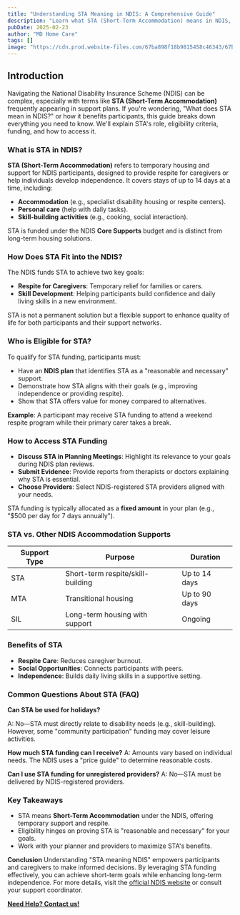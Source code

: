 ```yaml
---
title: "Understanding STA Meaning in NDIS: A Comprehensive Guide"
description: "Learn what STA (Short-Term Accommodation) means in NDIS, including eligibility criteria, funding details, key design features, and how to access this support."
pubDate: 2025-02-23
author: "MD Home Care"
tags: []
image: "https://cdn.prod.website-files.com/67ba898f18b9815458c46343/67bab1b323b017da45fe302f_dr-kanapon-phumratprapin-xOvJBvcame8-unsplash.webp"
---
```


## **Introduction**

Navigating the National Disability Insurance Scheme (NDIS) can be complex, especially with terms like **STA (Short-Term Accommodation)** frequently appearing in support plans. If you're wondering, "What does STA mean in NDIS?" or how it benefits participants, this guide breaks down everything you need to know. We'll explain STA's role, eligibility criteria, funding, and how to access it.

### **What is STA in NDIS?**

**STA (Short-Term Accommodation)** refers to temporary housing and support for NDIS participants, designed to provide respite for caregivers or help individuals develop independence. It covers stays of up to 14 days at a time, including:

- **Accommodation** (e.g., specialist disability housing or respite centers).
- **Personal care** (help with daily tasks).
- **Skill-building activities** (e.g., cooking, social interaction).

STA is funded under the NDIS **Core Supports** budget and is distinct from long-term housing solutions.

### **How Does STA Fit into the NDIS?**

The NDIS funds STA to achieve two key goals:

- **Respite for Caregivers**: Temporary relief for families or carers.
- **Skill Development**: Helping participants build confidence and daily living skills in a new environment.

STA is not a permanent solution but a flexible support to enhance quality of life for both participants and their support networks.

### **Who is Eligible for STA?**

To qualify for STA funding, participants must:

- Have an **NDIS plan** that identifies STA as a "reasonable and necessary" support.
- Demonstrate how STA aligns with their goals (e.g., improving independence or providing respite).
- Show that STA offers value for money compared to alternatives.

**Example**: A participant may receive STA funding to attend a weekend respite program while their primary carer takes a break.

### **How to Access STA Funding**

- **Discuss STA in Planning Meetings**: Highlight its relevance to your goals during NDIS plan reviews.
- **Submit Evidence**: Provide reports from therapists or doctors explaining why STA is essential.
- **Choose Providers**: Select NDIS-registered STA providers aligned with your needs.

STA funding is typically allocated as a **fixed amount** in your plan (e.g., "$500 per day for 7 days annually").

### **STA vs. Other NDIS Accommodation Supports**

| Support Type | Purpose | Duration |
|-------------|---------|----------|
| STA | Short-term respite/skill-building | Up to 14 days |
| MTA | Transitional housing | Up to 90 days |
| SIL | Long-term housing with support | Ongoing |

### **Benefits of STA**

- **Respite Care**: Reduces caregiver burnout.
- **Social Opportunities**: Connects participants with peers.
- **Independence**: Builds daily living skills in a supportive setting.

### **Common Questions About STA (FAQ)**

**Can STA be used for holidays?**

A: No—STA must directly relate to disability needs (e.g., skill-building). However, some "community participation" funding may cover leisure activities.

**How much STA funding can I receive?**
A: Amounts vary based on individual needs. The NDIS uses a "price guide" to determine reasonable costs.

**Can I use STA funding for unregistered providers?**
A: No—STA must be delivered by NDIS-registered providers.

### **Key Takeaways**

- STA means **Short-Term Accommodation** under the NDIS, offering temporary support and respite.
- Eligibility hinges on proving STA is "reasonable and necessary" for your goals.
- Work with your planner and providers to maximize STA's benefits.

**Conclusion**
Understanding "STA meaning NDIS" empowers participants and caregivers to make informed decisions. By leveraging STA funding effectively, you can achieve short-term goals while enhancing long-term independence. For more details, visit the [official NDIS website](https://www.ndis.gov.au/) or consult your support coordinator.

[**Need Help? Contact us!**](/contact)

‍
